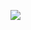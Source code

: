 ![](https://www.nta.go.jp/tmp/a6177e60-6cef-4f19-aea9-3d695237c0e0/images/39869d12e2e8da27bb5389d84883800f24f5e53ecd283594012ff6689ae90efd.jpg)